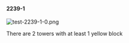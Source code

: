 #### 2239-1
![test-2239-1-0.png](https://github.com/lil-lab/nlvr/raw/master/nlvr/test/images/6/test-2239-1-0.png "test-2239-1-0.png")

There are 2 towers with at least 1 yellow block